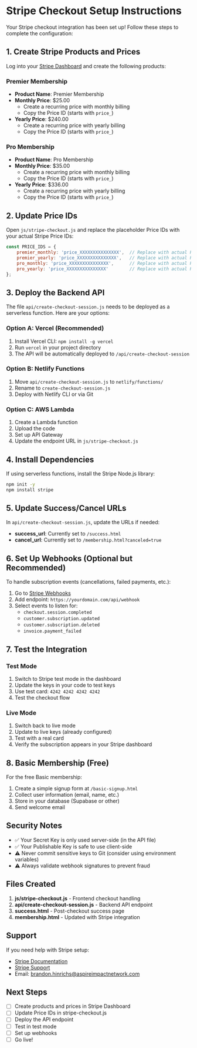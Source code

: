 # Stripe Checkout Setup Instructions

Your Stripe checkout integration has been set up! Follow these steps to complete the configuration:

## 1. Create Stripe Products and Prices

Log into your [Stripe Dashboard](https://dashboard.stripe.com) and create the following products:

### Premier Membership
- **Product Name**: Premier Membership
- **Monthly Price**: $25.00
  - Create a recurring price with monthly billing
  - Copy the Price ID (starts with `price_`)
- **Yearly Price**: $240.00
  - Create a recurring price with yearly billing
  - Copy the Price ID (starts with `price_`)

### Pro Membership
- **Product Name**: Pro Membership
- **Monthly Price**: $35.00
  - Create a recurring price with monthly billing
  - Copy the Price ID (starts with `price_`)
- **Yearly Price**: $336.00
  - Create a recurring price with yearly billing
  - Copy the Price ID (starts with `price_`)

## 2. Update Price IDs

Open `js/stripe-checkout.js` and replace the placeholder Price IDs with your actual Stripe Price IDs:

```javascript
const PRICE_IDS = {
    premier_monthly: 'price_XXXXXXXXXXXXXXX',  // Replace with actual Price ID
    premier_yearly: 'price_XXXXXXXXXXXXXXX',   // Replace with actual Price ID
    pro_monthly: 'price_XXXXXXXXXXXXXXX',      // Replace with actual Price ID
    pro_yearly: 'price_XXXXXXXXXXXXXXX'        // Replace with actual Price ID
};
```

## 3. Deploy the Backend API

The file `api/create-checkout-session.js` needs to be deployed as a serverless function. Here are your options:

### Option A: Vercel (Recommended)
1. Install Vercel CLI: `npm install -g vercel`
2. Run `vercel` in your project directory
3. The API will be automatically deployed to `/api/create-checkout-session`

### Option B: Netlify Functions
1. Move `api/create-checkout-session.js` to `netlify/functions/`
2. Rename to `create-checkout-session.js`
3. Deploy with Netlify CLI or via Git

### Option C: AWS Lambda
1. Create a Lambda function
2. Upload the code
3. Set up API Gateway
4. Update the endpoint URL in `js/stripe-checkout.js`

## 4. Install Dependencies

If using serverless functions, install the Stripe Node.js library:

```bash
npm init -y
npm install stripe
```

## 5. Update Success/Cancel URLs

In `api/create-checkout-session.js`, update the URLs if needed:
- **success_url**: Currently set to `/success.html`
- **cancel_url**: Currently set to `/membership.html?canceled=true`

## 6. Set Up Webhooks (Optional but Recommended)

To handle subscription events (cancellations, failed payments, etc.):

1. Go to [Stripe Webhooks](https://dashboard.stripe.com/webhooks)
2. Add endpoint: `https://yourdomain.com/api/webhook`
3. Select events to listen for:
   - `checkout.session.completed`
   - `customer.subscription.updated`
   - `customer.subscription.deleted`
   - `invoice.payment_failed`

## 7. Test the Integration

### Test Mode
1. Switch to Stripe test mode in the dashboard
2. Update the keys in your code to test keys
3. Use test card: `4242 4242 4242 4242`
4. Test the checkout flow

### Live Mode
1. Switch back to live mode
2. Update to live keys (already configured)
3. Test with a real card
4. Verify the subscription appears in your Stripe dashboard

## 8. Basic Membership (Free)

For the free Basic membership:
1. Create a simple signup form at `/basic-signup.html`
2. Collect user information (email, name, etc.)
3. Store in your database (Supabase or other)
4. Send welcome email

## Security Notes

- ✅ Your Secret Key is only used server-side (in the API file)
- ✅ Your Publishable Key is safe to use client-side
- ⚠️ Never commit sensitive keys to Git (consider using environment variables)
- ⚠️ Always validate webhook signatures to prevent fraud

## Files Created

1. **js/stripe-checkout.js** - Frontend checkout handling
2. **api/create-checkout-session.js** - Backend API endpoint
3. **success.html** - Post-checkout success page
4. **membership.html** - Updated with Stripe integration

## Support

If you need help with Stripe setup:
- [Stripe Documentation](https://stripe.com/docs)
- [Stripe Support](https://support.stripe.com)
- Email: brandon.hinrichs@aspireimpactnetwork.com

## Next Steps

- [ ] Create products and prices in Stripe Dashboard
- [ ] Update Price IDs in stripe-checkout.js
- [ ] Deploy the API endpoint
- [ ] Test in test mode
- [ ] Set up webhooks
- [ ] Go live!
